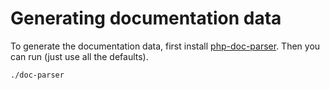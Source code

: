 # Generating documentation data
To generate the documentation data, first install [php-doc-parser](https://github.com/martinsik/php-doc-parser). Then
you can run (just use all the defaults).

```
./doc-parser
```
